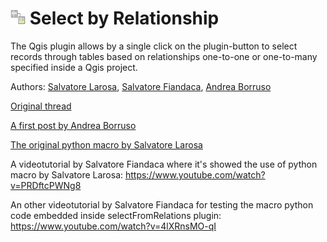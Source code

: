 # ![logo](icon.png) Select by Relationship

The Qgis plugin allows by a single click on the plugin-button to select records through tables based on relationships one-to-one or one-to-many specified inside a Qgis project.

Authors: [Salvatore Larosa](), [Salvatore Fiandaca](), [Andrea Borruso]()

[Original thread](http://osgeo-org.1560.x6.nabble.com/QGIS-select-in-join-tabella-in-relazione-td5317093.html)

[A first post by Andrea Borruso](https://medium.com/tantotanto/qgis-selezionare-geometrie-da-una-tabella-di-attributi-correlata-bea37747a7e2)

[The original python macro by Salvatore Larosa](https://gist.github.com/slarosa/653e6d759cf0d82c2a24dcc499b094e0)

A videotutorial by Salvatore Fiandaca where it's showed the use of python macro by Salvatore Larosa:
https://www.youtube.com/watch?v=PRDftcPWNg8

An other videotutorial by Salvatore Fiandaca for testing the macro python code embedded inside selectFromRelations plugin:
https://www.youtube.com/watch?v=4lXRnsMO-qI
